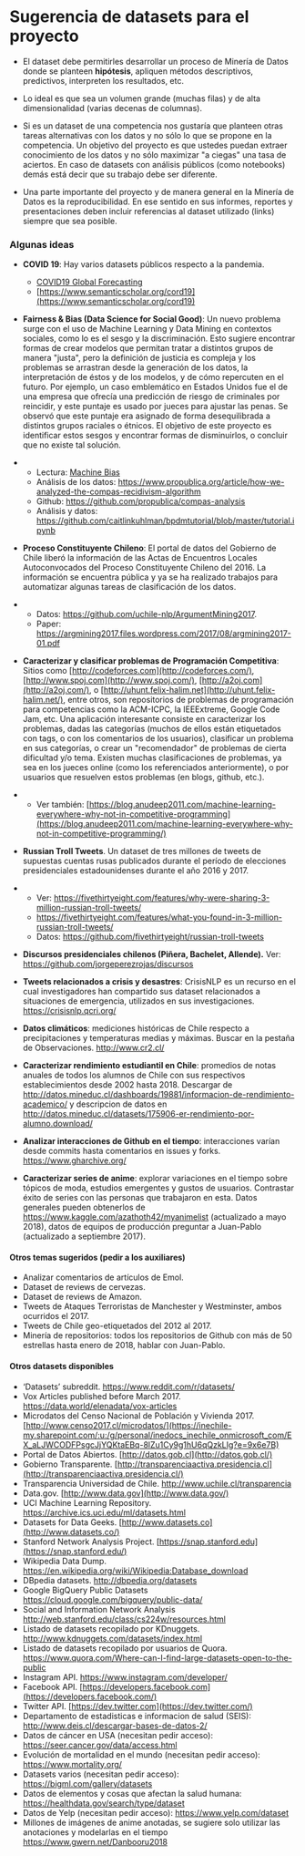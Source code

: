 # Sugerencia de datasets para el proyecto

* El dataset debe permitirles desarrollar un proceso de Minería de Datos donde se planteen **hipótesis**, apliquen métodos descriptivos, predictivos, interpreten los resultados, etc.

* Lo ideal es que sea un volumen grande (muchas filas) y de alta dimensionalidad (varias decenas de columnas). 

* Si es un dataset de una competencia nos gustaría que planteen otras tareas alternativas con los datos y no sólo lo que se propone en la competencia. Un objetivo del proyecto es que ustedes puedan extraer conocimiento de los datos y no sólo maximizar "a ciegas" una tasa de aciertos. En caso de datasets con análisis públicos (como notebooks) demás está decir que su trabajo debe ser diferente.

* Una parte importante del proyecto y de manera general en la Minería de Datos es la reproducibilidad. En ese sentido en sus informes, reportes y presentaciones deben incluir referencias al dataset utilizado (links) siempre que sea posible.

### **Algunas ideas**

- **COVID 19**: Hay varios datasets públicos respecto a la pandemia.
  - [COVID19 Global Forecasting](https://www.kaggle.com/c/covid19-global-forecasting-week-1/overview)
  - [https://www.semanticscholar.org/cord19](https://www.semanticscholar.org/cord19)

- **Fairness & Bias (Data Science for Social Good)**: Un nuevo problema surge con el uso de Machine Learning y Data Mining en contextos sociales, como lo es el sesgo y la discriminación. Esto sugiere encontrar formas de crear modelos que permitan tratar a distintos grupos de manera "justa", pero la definición de justicia es compleja y los problemas se arrastran desde la generación de los datos, la interpretación de éstos y de los modelos, y de cómo repercuten en el futuro. Por ejemplo, un caso emblemático en Estados Unidos fue el de una empresa que ofrecía una predicción de riesgo de criminales por reincidir, y este puntaje es usado por jueces para ajustar las penas. Se observó que este puntaje era asignado de forma desequilibrada a distintos grupos raciales o étnicos. El objetivo de este proyecto es identificar estos sesgos y encontrar formas de disminuirlos, o concluir que no existe tal solución.

- - Lectura: [Machine Bias](https://www.propublica.org/article/machine-bias-risk-assessments-in-criminal-sentencing)
  - Análisis de los datos: https://www.propublica.org/article/how-we-analyzed-the-compas-recidivism-algorithm
  - Github: https://github.com/propublica/compas-analysis
  - Análisis y datos: https://github.com/caitlinkuhlman/bpdmtutorial/blob/master/tutorial.ipynb

- **Proceso Constituyente Chileno**: El portal de datos del Gobierno de Chile liberó la información de las Actas de Encuentros Locales Autoconvocados del Proceso Constituyente Chileno del 2016. La información se encuentra pública y ya se ha realizado trabajos para automatizar algunas tareas de clasificación de los datos.

- - Datos: https://github.com/uchile-nlp/ArgumentMining2017.
  - Paper: https://argmining2017.files.wordpress.com/2017/08/argmining2017-01.pdf

- **Caracterizar y clasificar problemas de Programación Competitiva**: Sitios como [http://codeforces.com](http://codeforces.com/), [http://www.spoj.com](http://www.spoj.com/), [http://a2oj.com](http://a2oj.com/), o [http://uhunt.felix-halim.net](http://uhunt.felix-halim.net/), entre otros, son repositorios de problemas de programación para competencias como la ACM-ICPC, la IEEExtreme, Google Code Jam, etc. Una aplicación interesante consiste en caracterizar los problemas, dadas las categorías (muchos de ellos están etiquetados con tags, o con los comentarios de los usuarios), clasificar un problema en sus categorías, o crear un "recomendador" de problemas de cierta dificultad y/o tema. Existen muchas clasificaciones de problemas, ya sea en los jueces online (como los referenciados anteriormente), o por usuarios que resuelven estos problemas (en blogs, github, etc.).

- - Ver también: [https://blog.anudeep2011.com/machine-learning-everywhere-why-not-in-competitive-programming](https://blog.anudeep2011.com/machine-learning-everywhere-why-not-in-competitive-programming/)

- **Russian Troll Tweets**. Un dataset de tres millones de tweets de supuestas cuentas rusas publicados durante el período de elecciones presidenciales estadounidenses durante el año 2016 y 2017.

- - Ver: https://fivethirtyeight.com/features/why-were-sharing-3-million-russian-troll-tweets/
  - https://fivethirtyeight.com/features/what-you-found-in-3-million-russian-troll-tweets/
  - Datos: https://github.com/fivethirtyeight/russian-troll-tweets 

- **Discursos presidenciales chilenos (Piñera, Bachelet, Allende).** Ver: https://github.com/jorgeperezrojas/discursos 

- **Tweets relacionados a crisis y desastres**: CrisisNLP es un recurso en el cual investigadores han compartido sus dataset relacionados a situaciones de emergencia, utilizados en sus investigaciones. https://crisisnlp.qcri.org/ 

- **Datos climáticos**: mediciones históricas de Chile respecto a precipitaciones y temperaturas medias y máximas. Buscar en la pestaña de Observaciones. http://www.cr2.cl/

- **Caracterizar rendimiento estudiantil en Chile**: promedios de notas anuales de todos los alumnos de Chile con sus respectivos establecimientos desde 2002 hasta 2018. Descargar de http://datos.mineduc.cl/dashboards/19881/informacion-de-rendimiento-academico/ y descripcion de datos en http://datos.mineduc.cl/datasets/175906-er-rendimiento-por-alumno.download/

- **Analizar interacciones de Github en el tiempo**: interacciones varían desde commits hasta comentarios en issues y forks. https://www.gharchive.org/

- **Caracterizar series de anime**: explorar variaciones en el tiempo sobre tópicos de moda, estudios emergentes y gustos de usuarios. Contrastar éxito de series con las personas que trabajaron en esta. Datos generales pueden obtenerlos de https://www.kaggle.com/azathoth42/myanimelist (actualizado a mayo 2018), datos de equipos de producción preguntar a Juan-Pablo (actualizado a septiembre 2017).

#### **Otros temas sugeridos (pedir a los auxiliares)**

- Analizar comentarios de artículos de Emol.
- Dataset de reviews de cervezas.
- Dataset de reviews de Amazon.
- Tweets de Ataques Terroristas de Manchester y Westminster, ambos ocurridos el 2017.
- Tweets de Chile geo-etiquetados del 2012 al 2017.
- Minería de repositorios: todos los repositorios de Github con más de 50 estrellas hasta enero de 2018, hablar con Juan-Pablo.



#### **Otros datasets disponibles**

- ‘Datasets’ subreddit. https://www.reddit.com/r/datasets/ 
- Vox Articles published before March 2017. https://data.world/elenadata/vox-articles
- Microdatos del Censo Nacional de Población y Vivienda 2017. [http://www.censo2017.cl/microdatos/](https://inechile-my.sharepoint.com/:u:/g/personal/inedocs_inechile_onmicrosoft_com/EX_aLJWCODFPsgcJjYQKtaEBq-8lZu1Cy9g1hU6qQzkLIg?e=9x6e7B)
- Portal de Datos Abiertos. [http://datos.gob.cl](http://datos.gob.cl/)
- Gobierno Transparente. [http://transparenciaactiva.presidencia.cl](http://transparenciaactiva.presidencia.cl/)
- Transparencia Universidad de Chile. http://www.uchile.cl/transparencia
- Data.gov. [http://www.data.gov](http://www.data.gov/)
- UCI Machine Learning Repository. https://archive.ics.uci.edu/ml/datasets.html
- Datasets for Data Geeks. [http://www.datasets.co](http://www.datasets.co/)
- Stanford Network Analysis Project. [https://snap.stanford.edu](https://snap.stanford.edu/)
- Wikipedia Data Dump. https://en.wikipedia.org/wiki/Wikipedia:Database_download
- DBpedia datasets. http://dbpedia.org/datasets
- Google BigQuery Public Datasets https://cloud.google.com/bigquery/public-data/
- Social and Information Network Analysis http://web.stanford.edu/class/cs224w/resources.html
- Listado de datasets recopilado por KDnuggets. http://www.kdnuggets.com/datasets/index.html
- Listado de datasets recopilado por usuarios de Quora. https://www.quora.com/Where-can-I-find-large-datasets-open-to-the-public
- Instagram API. https://www.instagram.com/developer/
- Facebook API. [https://developers.facebook.com](https://developers.facebook.com/)
- Twitter API. [https://dev.twitter.com](https://dev.twitter.com/)
- Departamento de estadisticas e informacion de salud (SEIS): http://www.deis.cl/descargar-bases-de-datos-2/
- Datos de cáncer en USA (necesitan pedir acceso): https://seer.cancer.gov/data/access.html
- Evolución de mortalidad en el mundo (necesitan pedir acceso): https://www.mortality.org/
- Datasets varios (necesitan pedir acceso): https://bigml.com/gallery/datasets
- Datos de elementos y cosas que afectan la salud humana: https://healthdata.gov/search/type/dataset
- Datos de Yelp (necesitan pedir acceso): https://www.yelp.com/dataset
- Millones de imágenes de anime anotadas, se sugiere solo utilizar las anotaciones y modelarlas en el tiempo https://www.gwern.net/Danbooru2018 
